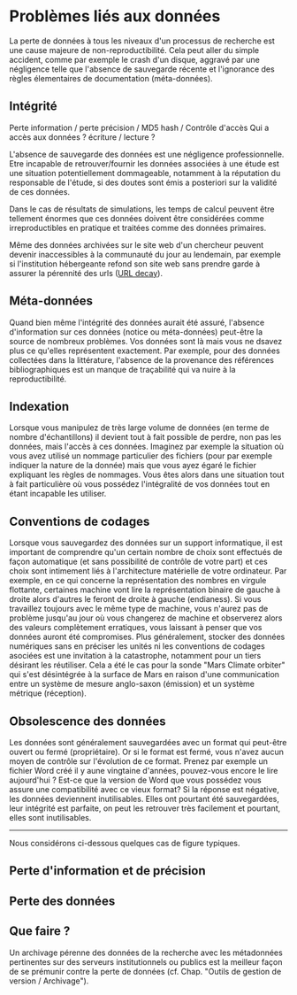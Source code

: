 # Problèmes liés aux données

La perte de données à tous les niveaux d'un processus de recherche est une
cause majeure de non-reproductibilité. Cela peut aller du simple accident,
comme par exemple le crash d'un disque, aggravé par une négligence telle que
l'absence de sauvegarde récente et l'ignorance des règles élementaires de
documentation (méta-données).


## Intégrité

Perte information / perte précision / MD5 hash / Contrôle d'accès
Qui a accès aux données ? écriture / lecture ?

L'absence de sauvegarde des données est une négligence professionnelle.  Etre
incapable de retrouver/fournir les données associées à une étude est une
situation potentiellement dommageable, notamment à la réputation du responsable
de l'étude, si des doutes sont émis a posteriori sur la validité de ces
données.

Dans le cas de résultats de simulations, les temps de calcul peuvent être
tellement énormes que ces données doivent être considérées comme
irreproductibles en pratique et traitées comme des données primaires.

Même des données archivées sur le site web d'un chercheur peuvent devenir
inaccessibles à la communauté du jour au lendemain, par exemple si
l'institution hébergeante refond son site web sans prendre garde à assurer la
pérennité des urls ([URL decay](https://www.spinellis.gr/sw/url-decay/)).


## Méta-données

Quand bien même l'intégrité des données aurait été assuré, l'absence
d'information sur ces données (notice ou méta-données) peut-être la source de
nombreux problèmes.  Vos données sont là mais vous ne dsavez plus ce qu'elles
représentent exactement. Par exemple, pour des données collectées dans la
littérature, l'absence de la provenance des références bibliographiques est un
manque de traçabilité qui va nuire à la reproductibilité.


## Indexation

Lorsque vous manipulez de très large volume de données (en terme de nombre
d'échantillons) il devient tout à fait possible de perdre, non pas les données,
mais l'accès à ces données. Imaginez par exemple la situation où vous avez
utilisé un nommage particulier des fichiers (pour par exemple indiquer la
nature de la donnée) mais que vous ayez égaré le fichier expliquant les règles
de nommages. Vous êtes alors dans une situation tout à fait particulière où
vous possédez l'intégralité de vos données tout en étant incapable les
utiliser.


## Conventions de codages

Lorsque vous sauvegardez des données sur un support informatique, il est
important de comprendre qu'un certain nombre de choix sont effectués de façon
automatique (et sans possibilité de contrôle de votre part) et ces choix sont
intimement liés à l'architecture matérielle de votre ordinateur. Par exemple,
en ce qui concerne la représentation des nombres en virgule flottante,
certaines machine vont lire la représentation binaire de gauche à droite alors
d'autres le feront de droite à gauche (endianess). Si vous travaillez toujours
avec le même type de machine, vous n'aurez pas de problème jusqu'au jour où
vous changerez de machine et observerez alors des valeurs complètement
erratiques, vous laissant à penser que vos données auront été compromises. Plus
généralement, stocker des données numériques sans en préciser les unités ni les
conventions de codages asociées est une invitation à la catastrophe, notamment
pour un tiers désirant les réutiliser. Cela a été le cas pour la sonde "Mars
Climate orbiter" qui s'est désintégrée à la surface de Mars en raison d'une
communication entre un système de mesure anglo-saxon (émission) et un système
métrique (réception).


## Obsolescence des données
 
Les données sont généralement sauvegardées avec un format qui peut-être ouvert
ou fermé (propriétaire). Or si le format est fermé, vous n'avez aucun moyen de
contrôle sur l'évolution de ce format. Prenez par exemple un fichier Word créé
il y aune vingtaine d'années, pouvez-vous encore le lire aujourd'hui ? Est-ce
que la version de Word que vous possédez vous assure une compatibilité avec ce
vieux format? Si la réponse est négative, les données deviennent
inutilisables. Elles ont pourtant été sauvegardées, leur intégrité est
parfaite, on peut les retrouver très facilement et pourtant, elles sont
inutilisables.


---

Nous considérons ci-dessous quelques cas de figure typiques.

## Perte d'information et de précision

## Perte des données 


## Que faire ?

Un archivage pérenne des données de la recherche avec les métadonnées
pertinentes sur des serveurs institutionnels ou publics est la
meilleur façon de se prémunir contre la perte de données 
(cf. Chap. "Outils de gestion de version / Archivage").
